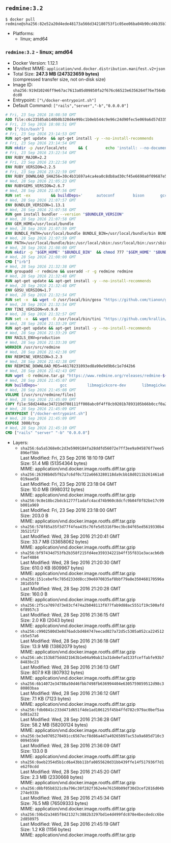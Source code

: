 ## `redmine:3.2`

```console
$ docker pull redmine@sha256:82e52a20d4ede48173a566d342180753f1c05ee06ba04b90cd4b35b7209bbd18
```

-	Platforms:
	-	linux; amd64

### `redmine:3.2` - linux; amd64

-	Docker Version: 1.12.1
-	Manifest MIME: `application/vnd.docker.distribution.manifest.v2+json`
-	Total Size: **247.3 MB (247323659 bytes)**  
	(compressed transfer size, not on-disk size)
-	Image ID: `sha256:919d10246ff9e67ac7613a05d09850fa2f676c66523e6356264f76e7564bdcd0`
-	Entrypoint: `["\/docker-entrypoint.sh"]`
-	Default Command: `["rails","server","-b","0.0.0.0"]`

```dockerfile
# Fri, 23 Sep 2016 18:08:50 GMT
ADD file:c6c23585ab140b0b320d4e99bc1b0eb544c9e96c24d90fec5e069a6d57d335ca in / 
# Fri, 23 Sep 2016 18:08:51 GMT
CMD ["/bin/bash"]
# Fri, 23 Sep 2016 23:14:53 GMT
RUN apt-get update 	&& apt-get install -y --no-install-recommends 		bzip2 		ca-certificates 		libffi-dev 		libgdbm3 		libssl-dev 		libyaml-dev 		procps 		zlib1g-dev 	&& rm -rf /var/lib/apt/lists/*
# Fri, 23 Sep 2016 23:14:54 GMT
RUN mkdir -p /usr/local/etc 	&& { 		echo 'install: --no-document'; 		echo 'update: --no-document'; 	} >> /usr/local/etc/gemrc
# Fri, 23 Sep 2016 23:22:54 GMT
ENV RUBY_MAJOR=2.2
# Fri, 23 Sep 2016 23:22:58 GMT
ENV RUBY_VERSION=2.2.5
# Fri, 23 Sep 2016 23:22:59 GMT
ENV RUBY_DOWNLOAD_SHA256=30c4b31697a4ca4ea0c8db8ad30cf45e6690a0f09687e5d483c933c03ca335e3
# Wed, 28 Sep 2016 21:05:23 GMT
ENV RUBYGEMS_VERSION=2.6.7
# Wed, 28 Sep 2016 21:07:56 GMT
RUN set -ex 		&& buildDeps=' 		autoconf 		bison 		gcc 		libbz2-dev 		libgdbm-dev 		libglib2.0-dev 		libncurses-dev 		libreadline-dev 		libxml2-dev 		libxslt-dev 		make 		ruby 		wget 	' 	&& apt-get update 	&& apt-get install -y --no-install-recommends $buildDeps 	&& rm -rf /var/lib/apt/lists/* 		&& wget -O ruby.tar.gz "https://cache.ruby-lang.org/pub/ruby/$RUBY_MAJOR/ruby-$RUBY_VERSION.tar.gz" 	&& echo "$RUBY_DOWNLOAD_SHA256 *ruby.tar.gz" | sha256sum -c - 		&& mkdir -p /usr/src/ruby 	&& tar -xzf ruby.tar.gz -C /usr/src/ruby --strip-components=1 	&& rm ruby.tar.gz 		&& cd /usr/src/ruby 		&& { 		echo '#define ENABLE_PATH_CHECK 0'; 		echo; 		cat file.c; 	} > file.c.new 	&& mv file.c.new file.c 		&& autoconf 	&& ./configure --disable-install-doc 	&& make -j"$(nproc)" 	&& make install 		&& apt-get purge -y --auto-remove $buildDeps 	&& cd / 	&& rm -r /usr/src/ruby 		&& gem update --system "$RUBYGEMS_VERSION"
# Wed, 28 Sep 2016 21:07:57 GMT
ENV BUNDLER_VERSION=1.13.1
# Wed, 28 Sep 2016 21:07:58 GMT
RUN gem install bundler --version "$BUNDLER_VERSION"
# Wed, 28 Sep 2016 21:07:58 GMT
ENV GEM_HOME=/usr/local/bundle
# Wed, 28 Sep 2016 21:07:59 GMT
ENV BUNDLE_PATH=/usr/local/bundle BUNDLE_BIN=/usr/local/bundle/bin BUNDLE_SILENCE_ROOT_WARNING=1 BUNDLE_APP_CONFIG=/usr/local/bundle
# Wed, 28 Sep 2016 21:07:59 GMT
ENV PATH=/usr/local/bundle/bin:/usr/local/sbin:/usr/local/bin:/usr/sbin:/usr/bin:/sbin:/bin
# Wed, 28 Sep 2016 21:08:00 GMT
RUN mkdir -p "$GEM_HOME" "$BUNDLE_BIN" 	&& chmod 777 "$GEM_HOME" "$BUNDLE_BIN"
# Wed, 28 Sep 2016 21:08:00 GMT
CMD ["irb"]
# Wed, 28 Sep 2016 21:32:38 GMT
RUN groupadd -r redmine && useradd -r -g redmine redmine
# Wed, 28 Sep 2016 21:32:48 GMT
RUN apt-get update && apt-get install -y --no-install-recommends 		ca-certificates 		wget 	&& rm -rf /var/lib/apt/lists/*
# Wed, 28 Sep 2016 21:32:48 GMT
ENV GOSU_VERSION=1.7
# Wed, 28 Sep 2016 21:32:54 GMT
RUN set -x 	&& wget -O /usr/local/bin/gosu "https://github.com/tianon/gosu/releases/download/$GOSU_VERSION/gosu-$(dpkg --print-architecture)" 	&& wget -O /usr/local/bin/gosu.asc "https://github.com/tianon/gosu/releases/download/$GOSU_VERSION/gosu-$(dpkg --print-architecture).asc" 	&& export GNUPGHOME="$(mktemp -d)" 	&& gpg --keyserver ha.pool.sks-keyservers.net --recv-keys B42F6819007F00F88E364FD4036A9C25BF357DD4 	&& gpg --batch --verify /usr/local/bin/gosu.asc /usr/local/bin/gosu 	&& rm -r "$GNUPGHOME" /usr/local/bin/gosu.asc 	&& chmod +x /usr/local/bin/gosu 	&& gosu nobody true
# Wed, 28 Sep 2016 21:32:54 GMT
ENV TINI_VERSION=v0.9.0
# Wed, 28 Sep 2016 21:32:57 GMT
RUN set -x 	&& wget -O /usr/local/bin/tini "https://github.com/krallin/tini/releases/download/$TINI_VERSION/tini" 	&& wget -O /usr/local/bin/tini.asc "https://github.com/krallin/tini/releases/download/$TINI_VERSION/tini.asc" 	&& export GNUPGHOME="$(mktemp -d)" 	&& gpg --keyserver ha.pool.sks-keyservers.net --recv-keys 6380DC428747F6C393FEACA59A84159D7001A4E5 	&& gpg --batch --verify /usr/local/bin/tini.asc /usr/local/bin/tini 	&& rm -r "$GNUPGHOME" /usr/local/bin/tini.asc 	&& chmod +x /usr/local/bin/tini 	&& tini -h
# Wed, 28 Sep 2016 21:33:29 GMT
RUN apt-get update && apt-get install -y --no-install-recommends 		imagemagick 		libmysqlclient18 		libpq5 		libsqlite3-0 				bzr 		git 		mercurial 		openssh-client 		subversion 	&& rm -rf /var/lib/apt/lists/*
# Wed, 28 Sep 2016 21:33:29 GMT
ENV RAILS_ENV=production
# Wed, 28 Sep 2016 21:33:30 GMT
WORKDIR /usr/src/redmine
# Wed, 28 Sep 2016 21:42:38 GMT
ENV REDMINE_VERSION=3.2.3
# Wed, 28 Sep 2016 21:42:38 GMT
ENV REDMINE_DOWNLOAD_MD5=46178231093ed8a90e9d9b6c1e7d42b6
# Wed, 28 Sep 2016 21:42:43 GMT
RUN wget -O redmine.tar.gz "https://www.redmine.org/releases/redmine-${REDMINE_VERSION}.tar.gz" 	&& echo "$REDMINE_DOWNLOAD_MD5 redmine.tar.gz" | md5sum -c - 	&& tar -xvf redmine.tar.gz --strip-components=1 	&& rm redmine.tar.gz files/delete.me log/delete.me 	&& mkdir -p tmp/pdf public/plugin_assets 	&& chown -R redmine:redmine ./
# Wed, 28 Sep 2016 21:45:07 GMT
RUN buildDeps=' 		gcc 		libmagickcore-dev 		libmagickwand-dev 		libmysqlclient-dev 		libpq-dev 		libsqlite3-dev 		make 		patch 	' 	&& set -ex 	&& apt-get update && apt-get install -y $buildDeps --no-install-recommends 	&& rm -rf /var/lib/apt/lists/* 	&& bundle install --without development test 	&& for adapter in mysql2 postgresql sqlite3; do 		echo "$RAILS_ENV:" > ./config/database.yml; 		echo "  adapter: $adapter" >> ./config/database.yml; 		bundle install --without development test; 	done 	&& rm ./config/database.yml 	&& apt-get purge -y --auto-remove $buildDeps
# Wed, 28 Sep 2016 21:45:08 GMT
VOLUME [/usr/src/redmine/files]
# Wed, 28 Sep 2016 21:45:09 GMT
COPY file:58d2440ac347219d708111ff008abc0f4ff8cb9201b7893105b66b0ccf0a2521 in / 
# Wed, 28 Sep 2016 21:45:09 GMT
ENTRYPOINT ["/docker-entrypoint.sh"]
# Wed, 28 Sep 2016 21:45:09 GMT
EXPOSE 3000/tcp
# Wed, 28 Sep 2016 21:45:10 GMT
CMD ["rails" "server" "-b" "0.0.0.0"]
```

-	Layers:
	-	`sha256:6a5a5368e0c2d3e5909184fa28ddfd56072e7ff3ee9a945876f7eee5896ef5bb`  
		Last Modified: Fri, 23 Sep 2016 18:10:19 GMT  
		Size: 51.4 MB (51354364 bytes)  
		MIME: application/vnd.docker.image.rootfs.diff.tar.gzip
	-	`sha256:26398b0d5f92a7c6df0c722a6663280118da9cbb18d0211b261461a8019aae58`  
		Last Modified: Fri, 23 Sep 2016 23:18:04 GMT  
		Size: 10.0 MB (9980312 bytes)  
		MIME: application/vnd.docker.image.rootfs.diff.tar.gzip
	-	`sha256:9c8e18bc2bdcb1277f1adafc4acd74b960c8dcfc9b04f0f82be17c99b001a969`  
		Last Modified: Fri, 23 Sep 2016 23:18:00 GMT  
		Size: 203.0 B  
		MIME: application/vnd.docker.image.rootfs.diff.tar.gzip
	-	`sha256:578f85a35f3d77f4fea435c76fe5d5316f9ec3bc84f65ed5619330b43b521f27`  
		Last Modified: Wed, 28 Sep 2016 21:20:41 GMT  
		Size: 33.7 MB (33658062 bytes)  
		MIME: application/vnd.docker.image.rootfs.diff.tar.gzip
	-	`sha256:bf97434d753fb2b358f215fd4ee359334221b4ff35f831e3acacb6dbfaef4884`  
		Last Modified: Wed, 28 Sep 2016 21:20:30 GMT  
		Size: 610.0 KB (609967 bytes)  
		MIME: application/vnd.docker.image.rootfs.diff.tar.gzip
	-	`sha256:151cebef6c785d233dd8cc39e6970835af8bbf79a8e350468170596a381d55f0`  
		Last Modified: Wed, 28 Sep 2016 21:20:28 GMT  
		Size: 160.0 B  
		MIME: application/vnd.docker.image.rootfs.diff.tar.gzip
	-	`sha256:2f5ca7097d73e83cf474a2b048113f877fab9d88ac5551f19c500afd6f8957c3`  
		Last Modified: Wed, 28 Sep 2016 21:36:15 GMT  
		Size: 2.0 KB (2043 bytes)  
		MIME: application/vnd.docker.image.rootfs.diff.tar.gzip
	-	`sha256:c9902580d3e8d76adcbd484747eecad027a72d5c5305a052ca224512cb5e57a6`  
		Last Modified: Wed, 28 Sep 2016 21:36:18 GMT  
		Size: 13.9 MB (13862079 bytes)  
		MIME: application/vnd.docker.image.rootfs.diff.tar.gzip
	-	`sha256:a0c153b875ddd21b63b1e04a90ab13a31de0efad133fceffabfe93b78483bc23`  
		Last Modified: Wed, 28 Sep 2016 21:36:13 GMT  
		Size: 807.9 KB (807932 bytes)  
		MIME: application/vnd.docker.image.rootfs.diff.tar.gzip
	-	`sha256:6b14072e34788a50d46fbb7498fb636994404e6305759859512d98c380803baa`  
		Last Modified: Wed, 28 Sep 2016 21:36:12 GMT  
		Size: 7.1 KB (7123 bytes)  
		MIME: application/vnd.docker.image.rootfs.diff.tar.gzip
	-	`sha256:fdb0841c233d471d651f4de1ad106125f45b4ffd782c979ac0bef5aabd81a232`  
		Last Modified: Wed, 28 Sep 2016 21:36:28 GMT  
		Size: 58.2 MB (58200124 bytes)  
		MIME: application/vnd.docker.image.rootfs.diff.tar.gzip
	-	`sha256:be3e0705270491cc6567ecf8d86a4d7a49265097ac53a9a605d710c300945569`  
		Last Modified: Wed, 28 Sep 2016 21:36:09 GMT  
		Size: 133.0 B  
		MIME: application/vnd.docker.image.rootfs.diff.tar.gzip
	-	`sha256:0aeb2354d5b1cd6a43bb11bfa0855620d31bb439ffe14f517936f7d1e62f0cdd`  
		Last Modified: Wed, 28 Sep 2016 21:45:20 GMT  
		Size: 2.3 MB (2330668 bytes)  
		MIME: application/vnd.docker.image.rootfs.diff.tar.gzip
	-	`sha256:d8bf05b8321c0a796c38f282f362e4e76150b09df30d3cef2816d04b274e933b`  
		Last Modified: Wed, 28 Sep 2016 21:45:34 GMT  
		Size: 76.5 MB (76509333 bytes)  
		MIME: application/vnd.docker.image.rootfs.diff.tar.gzip
	-	`sha256:59bd2a3485f8421327c3882b3297bd1e4d499fdc878e4becdedcc6be2d850975`  
		Last Modified: Wed, 28 Sep 2016 21:45:19 GMT  
		Size: 1.2 KB (1156 bytes)  
		MIME: application/vnd.docker.image.rootfs.diff.tar.gzip
